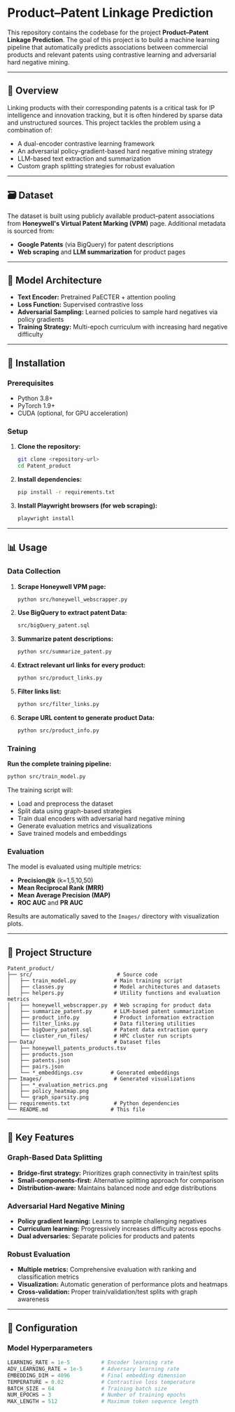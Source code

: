 # Product–Patent Linkage Prediction

This repository contains the codebase for the project **Product–Patent Linkage Prediction**. The goal of this project is to build a machine learning pipeline that automatically predicts associations between commercial products and relevant patents using contrastive learning and adversarial hard negative mining.

---

## 📌 Overview

Linking products with their corresponding patents is a critical task for IP intelligence and innovation tracking, but it is often hindered by sparse data and unstructured sources. This project tackles the problem using a combination of:

- A dual-encoder contrastive learning framework
- An adversarial policy-gradient-based hard negative mining strategy
- LLM-based text extraction and summarization
- Custom graph splitting strategies for robust evaluation

---

## 🗃️ Dataset

The dataset is built using publicly available product–patent associations from **Honeywell's Virtual Patent Marking (VPM)** page. Additional metadata is sourced from:

- **Google Patents** (via BigQuery) for patent descriptions
- **Web scraping** and **LLM summarization** for product pages

---

## 🧠 Model Architecture

- **Text Encoder:** Pretrained PaECTER + attention pooling
- **Loss Function:** Supervised contrastive loss
- **Adversarial Sampling:** Learned policies to sample hard negatives via policy gradients
- **Training Strategy:** Multi-epoch curriculum with increasing hard negative difficulty

---

## 🚀 Installation

### Prerequisites

- Python 3.8+
- PyTorch 1.9+
- CUDA (optional, for GPU acceleration)

### Setup

1. **Clone the repository:**
   ```bash
   git clone <repository-url>
   cd Patent_product
   ```

2. **Install dependencies:**
   ```bash
   pip install -r requirements.txt
   ```

3. **Install Playwright browsers (for web scraping):**
   ```bash
   playwright install
   ```

---

## 📊 Usage

### Data Collection

1. **Scrape Honeywell VPM page:**
   ```bash
   python src/honeywell_webscrapper.py
   ```

2. **Use BigQuery to extract patent Data:**
   ```bash
   src/bigQuery_patent.sql
   ```

3. **Summarize patent descriptions:**
   ```bash
   python src/summarize_patent.py
   ```

4. **Extract relevant url links for every product:**
   ```bash
   python src/product_links.py
   ```

5. **Filter links list:**
   ```bash
   python src/filter_links.py
   ```

6. **Scrape URL content to generate product Data:**
   ```bash
   python src/product_info.py
   ```

### Training

**Run the complete training pipeline:**
```bash
python src/train_model.py
```

The training script will:
- Load and preprocess the dataset
- Split data using graph-based strategies
- Train dual encoders with adversarial hard negative mining
- Generate evaluation metrics and visualizations
- Save trained models and embeddings

### Evaluation

The model is evaluated using multiple metrics:
- **Precision@k** (k=1,5,10,50)
- **Mean Reciprocal Rank (MRR)**
- **Mean Average Precision (MAP)**
- **ROC AUC** and **PR AUC**

Results are automatically saved to the `Images/` directory with visualization plots.

---

## 📁 Project Structure

```
Patent_product/
├── src/                           # Source code
│   ├── train_model.py            # Main training script
│   ├── classes.py                # Model architectures and datasets
│   ├── helpers.py                # Utility functions and evaluation metrics
│   ├── honeywell_webscrapper.py  # Web scraping for product data
│   ├── summarize_patent.py       # LLM-based patent summarization
│   ├── product_info.py           # Product information extraction
│   ├── filter_links.py           # Data filtering utilities
│   ├── bigQuery_patent.sql       # Patent data extraction query
│   └── cluster_run_files/        # HPC cluster run scripts
├── Data/                         # Dataset files
│   ├── honeywell_patents_products.tsv
│   ├── products.json
│   ├── patents.json
│   ├── pairs.json
│   └── *_embeddings.csv         # Generated embeddings
├── Images/                       # Generated visualizations
│   ├── *_evaluation_metrics.png
│   ├── policy_heatmap.png
│   └── graph_sparsity.png
├── requirements.txt              # Python dependencies
└── README.md                    # This file
```

---

## 🎯 Key Features

### Graph-Based Data Splitting
- **Bridge-first strategy:** Prioritizes graph connectivity in train/test splits
- **Small-components-first:** Alternative splitting approach for comparison
- **Distribution-aware:** Maintains balanced node and edge distributions

### Adversarial Hard Negative Mining
- **Policy gradient learning:** Learns to sample challenging negatives
- **Curriculum learning:** Progressively increases difficulty across epochs
- **Dual adversaries:** Separate policies for products and patents

### Robust Evaluation
- **Multiple metrics:** Comprehensive evaluation with ranking and classification metrics
- **Visualization:** Automatic generation of performance plots and heatmaps
- **Cross-validation:** Proper train/validation/test splits with graph awareness

---

## 🔧 Configuration

### Model Hyperparameters

```python
LEARNING_RATE = 1e-5          # Encoder learning rate
ADV_LEARNING_RATE = 1e-5      # Adversary learning rate
EMBEDDING_DIM = 4096          # Final embedding dimension
TEMPERATURE = 0.02            # Contrastive loss temperature
BATCH_SIZE = 64               # Training batch size
NUM_EPOCHS = 3                # Number of training epochs
MAX_LENGTH = 512              # Maximum token sequence length
```
